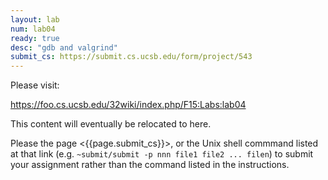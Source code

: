 ```yaml
---
layout: lab
num: lab04
ready: true
desc: "gdb and valgrind"
submit_cs: https://submit.cs.ucsb.edu/form/project/543
---
```


Please visit:

<https://foo.cs.ucsb.edu/32wiki/index.php/F15:Labs:lab04>

This content will eventually be relocated to here.

Please the page <{{page.submit_cs}}>, or the Unix shell commmand listed at that
link (e.g. `~submit/submit -p nnn file1 file2 ... filen`) to
submit your assignment rather than the command listed in the instructions. 
